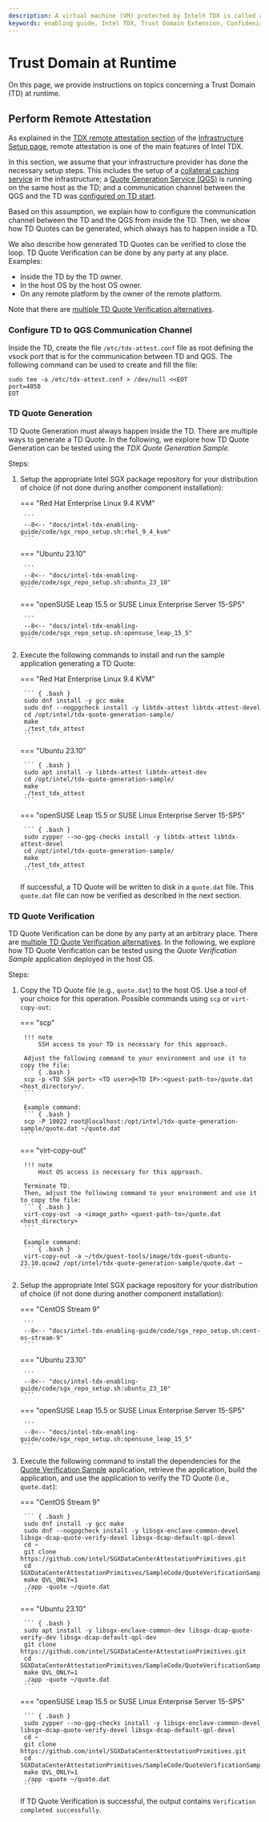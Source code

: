 ```yaml
---
description: A virtual machine (VM) protected by Intel® TDX is called a Trust Domain (TD). Several aspects are important for a TD at runtime.
keywords: enabling guide, Intel TDX, Trust Domain Extension, Confidenial Computing, Trust Domain, runtime
---
```

<!---
Copyright (C) 2024 Intel Corporation
SPDX-License-Identifier: CC-BY-4.0
-->

# Trust Domain at Runtime

On this page, we provide instructions on topics concerning a Trust Domain (TD) at runtime.


## Perform Remote Attestation

As explained in the [TDX remote attestation section](../02/infrastructure_setup.md#intel-tdx-remote-attestation) of the [Infrastructure Setup page](../02/infrastructure_setup.md), remote attestation is one of the main features of Intel TDX.

In this section, we assume that your infrastructure provider has done the necessary setup steps.
This includes the setup of a [collateral caching service](../02/infrastructure_setup.md#collateral-caching-service) in the infrastructure; a [Quote Generation Service (QGS)](../05/host_os_setup.md#install-qgs) is running on the same host as the TD; and a communication channel between the QGS and the TD was [configured on TD start](../05/host_os_setup.md#setup-communication-path-between-qgs-and-td).

Based on this assumption, we explain how to configure the communication channel between the TD and the QGS from inside the TD.
Then, we show how TD Quotes can be generated, which always has to happen inside a TD.

We also describe how generated TD Quotes can be verified to close the loop.
TD Quote Verification can be done by any party at any place.
Examples:

- Inside the TD by the TD owner.
- In the host OS by the host OS owner.
- On any remote platform by the owner of the remote platform.

Note that there are [multiple TD Quote Verification alternatives](../02/infrastructure_setup.md#td-quote-verification).


### Configure TD to QGS Communication Channel

Inside the TD, create the file `/etc/tdx-attest.conf` file as root defining the vsock port that is for the communication between TD and QGS.
The following command can be used to create and fill the file:

``` { .text }
sudo tee -a /etc/tdx-attest.conf > /dev/null <<EOT
port=4050
EOT
```


### TD Quote Generation

TD Quote Generation must always happen inside the TD.
There are multiple ways to generate a TD Quote.
In the following, we explore how TD Quote Generation can be tested using the *TDX Quote Generation Sample*.

Steps:

1. Setup the appropriate Intel SGX package repository for your distribution of choice (if not done during another component installation):

    === "Red Hat Enterprise Linux 9.4 KVM"

        ```
        --8<-- "docs/intel-tdx-enabling-guide/code/sgx_repo_setup.sh:rhel_9_4_kvm"
        ```

    === "Ubuntu 23.10"

        ```
        --8<-- "docs/intel-tdx-enabling-guide/code/sgx_repo_setup.sh:ubuntu_23_10"
        ```

    === "openSUSE Leap 15.5 or SUSE Linux Enterprise Server 15-SP5"

        ```
        --8<-- "docs/intel-tdx-enabling-guide/code/sgx_repo_setup.sh:opensuse_leap_15_5"
        ```

2. Execute the following commands to install and run the sample application generating a TD Quote:

    === "Red Hat Enterprise Linux 9.4 KVM"

        ``` { .bash }
        sudo dnf install -y gcc make
        sudo dnf --nogpgcheck install -y libtdx-attest libtdx-attest-devel
        cd /opt/intel/tdx-quote-generation-sample/
        make
        ./test_tdx_attest
        ```

    === "Ubuntu 23.10"

        ``` { .bash }
        sudo apt install -y libtdx-attest libtdx-attest-dev
        cd /opt/intel/tdx-quote-generation-sample/
        make
        ./test_tdx_attest
        ```

    === "openSUSE Leap 15.5 or SUSE Linux Enterprise Server 15-SP5"

        ``` { .bash }
        sudo zypper --no-gpg-checks install -y libtdx-attest libtdx-attest-devel
        cd /opt/intel/tdx-quote-generation-sample/
        make
        ./test_tdx_attest
        ```

    If successful, a TD Quote will be written to disk in a `quote.dat` file.
    This `quote.dat` file can now be verified as described in the next section.


### TD Quote Verification

TD Quote Verification can be done by any party at an arbitrary place.
There are [multiple TD Quote Verification alternatives](../02/infrastructure_setup.md#td-quote-verification).
In the following, we explore how TD Quote Verification can be tested using the *Quote Verification Sample* application deployed in the host OS.

Steps:

1. Copy the TD Quote file (e.g., `quote.dat`) to the host OS.
    Use a tool of your choice for this operation.
    Possible commands using `scp` or ``virt-copy-out``:

    === "scp"

        !!! note
            SSH access to your TD is necessary for this approach.

        Adjust the following command to your environment and use it to copy the file:
        ``` { .bash }
        scp -p <TD SSH port> <TD user>@<TD IP>:<guest-path-to>/quote.dat <host_directory>/.
        ```

        Example command:
        ``` { .bash }
        scp -P 10022 root@localhost:/opt/intel/tdx-quote-generation-sample/quote.dat ~/quote.dat
        ```

    === "virt-copy-out"

        !!! note
            Host OS access is necessary for this approach.

        Terminate TD.
        Then, adjust the following command to your environment and use it to copy the file:
        ``` { .bash }
        virt-copy-out -a <image_path> <guest-path-to>/quote.dat <host_directory>
        ```

        Example command:
        ``` { .bash }
        virt-copy-out -a ~/tdx/guest-tools/image/tdx-guest-ubuntu-23.10.qcow2 /opt/intel/tdx-quote-generation-sample/quote.dat ~
        ```

2. Setup the appropriate Intel SGX package repository for your distribution of choice (if not done during another component installation):

    === "CentOS Stream 9"

        ```
        --8<-- "docs/intel-tdx-enabling-guide/code/sgx_repo_setup.sh:cent-os-stream-9"
        ```

    === "Ubuntu 23.10"

        ```
        --8<-- "docs/intel-tdx-enabling-guide/code/sgx_repo_setup.sh:ubuntu_23_10"
        ```

    === "openSUSE Leap 15.5 or SUSE Linux Enterprise Server 15-SP5"

        ```
        --8<-- "docs/intel-tdx-enabling-guide/code/sgx_repo_setup.sh:opensuse_leap_15_5"
        ```

3. Execute the following command to install the dependencies for the [Quote Verification Sample](https://github.com/intel/SGXDataCenterAttestationPrimitives/tree/master/SampleCode/QuoteVerificationSample) application, retrieve the application, build the application, and use the application to verify the TD Quote (i.e., `quote.dat`):

    === "CentOS Stream 9"

        ``` { .bash }
        sudo dnf install -y gcc make
        sudo dnf --nogpgcheck install -y libsgx-enclave-common-devel libsgx-dcap-quote-verify-devel libsgx-dcap-default-qpl-devel
        cd ~
        git clone https://github.com/intel/SGXDataCenterAttestationPrimitives.git
        cd SGXDataCenterAttestationPrimitives/SampleCode/QuoteVerificationSample
        make QVL_ONLY=1
        ./app -quote ~/quote.dat
        ```

    === "Ubuntu 23.10"

        ``` { .bash }
        sudo apt install -y libsgx-enclave-common-dev libsgx-dcap-quote-verify-dev libsgx-dcap-default-qpl-dev
        git clone https://github.com/intel/SGXDataCenterAttestationPrimitives.git
        cd SGXDataCenterAttestationPrimitives/SampleCode/QuoteVerificationSample
        make QVL_ONLY=1
        ./app -quote ~/quote.dat
        ```

    === "openSUSE Leap 15.5 or SUSE Linux Enterprise Server 15-SP5"

        ``` { .bash }
        sudo zypper --no-gpg-checks install -y libsgx-enclave-common-devel libsgx-dcap-quote-verify-devel libsgx-dcap-default-qpl-devel
        cd ~
        git clone https://github.com/intel/SGXDataCenterAttestationPrimitives.git
        cd SGXDataCenterAttestationPrimitives/SampleCode/QuoteVerificationSample
        make QVL_ONLY=1
        ./app -quote ~/quote.dat
        ```

    If TD Quote Verification is successful, the output contains `Verification completed successfully`.
